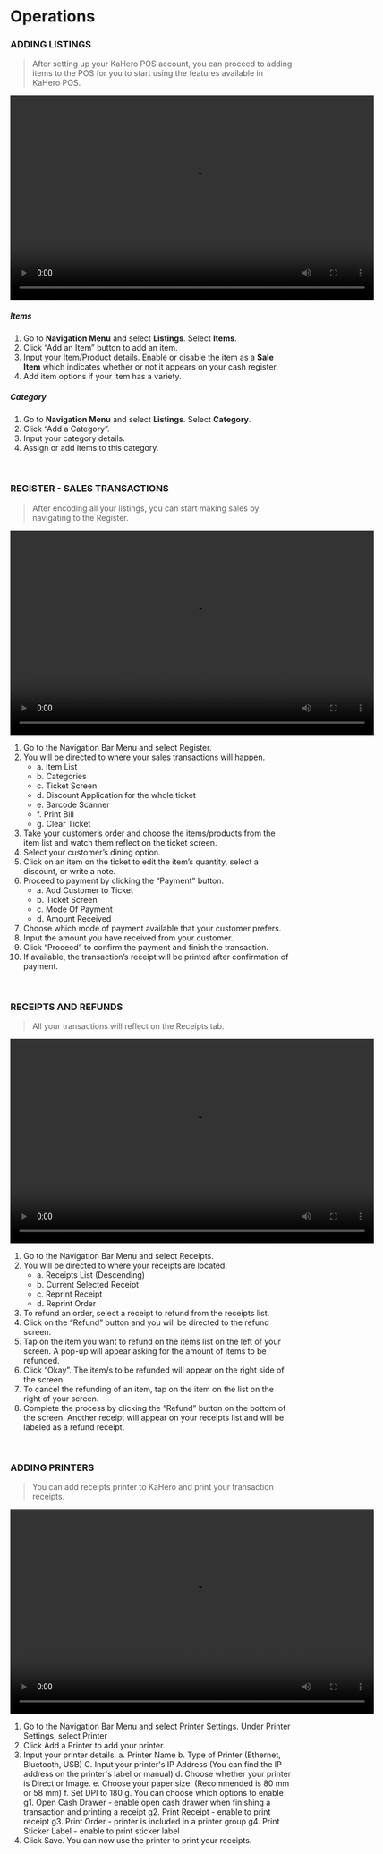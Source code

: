 # **Operations**

### <b>ADDING LISTINGS</b>

> After setting up your KaHero POS account, you can proceed to adding items to the POS for you to start using the features available in KaHero POS.

<video width="650" height="366" controls>
  <source src="/_operations/1listings.mp4" type="video/mp4">
</video>

##### <b>Items</b>

1.	Go to <b>Navigation Menu</b> and select <b>Listings</b>. Select <b>Items</b>.
2.	Click “Add an Item” button to add an item.
3.	Input your Item/Product details. Enable or disable the item as a <b>Sale Item</b> which indicates whether or not it appears on your cash register.
5.	Add item options if your item has a variety.

##### <b>Category</b>

1.	Go to <b>Navigation Menu</b> and select <b>Listings</b>. Select <b>Category</b>.
2.	Click “Add a Category”.
3.	Input your category details.
5.	Assign or add items to this category.

<br>

### <b>REGISTER - SALES TRANSACTIONS</b>

> After encoding all your listings, you can start making sales by navigating to the Register.

<video width="650" height="366" controls>
  <source src="/_operations/2register.mp4" type="video/mp4">
</video>

1.	Go to the Navigation Bar Menu and select Register. 
2.	You will be directed to where your sales transactions will happen.
    - a. 	Item List
    - b.	Categories
    - c.	Ticket Screen
    - d.	Discount Application for the whole ticket
    - e.	Barcode Scanner
    - f.	Print Bill
    - g.	Clear Ticket
3.	Take your customer’s order and choose the items/products from the item list and watch them reflect on the ticket screen.
4.	Select your customer’s dining option.
5.	Click on an item on the ticket to edit the item’s quantity, select a discount, or write a note.
6.	Proceed to payment by clicking the “Payment” button.
    - a.	Add Customer to Ticket
    - b.	Ticket Screen
    - c.	Mode Of Payment
    - d.	Amount Received
7.	Choose which mode of payment available that your customer prefers.
8.	Input the amount you have received from your customer.
9.	Click “Proceed” to confirm the payment and finish the transaction.
10.	 If available, the transaction’s receipt will be printed after confirmation of payment.

<br>

### <b>RECEIPTS AND REFUNDS</b>

> All your transactions will reflect on the Receipts tab.

<video width="650" height="366" controls>
  <source src="/_operations/3receipts.mp4" type="video/mp4">
</video>

1.	Go to the Navigation Bar Menu and select Receipts. 
2.	You will be directed to where your receipts are located.
    - a.	Receipts List (Descending)
    - b.	Current Selected Receipt
    - c.	Reprint Receipt
    - d.	Reprint Order
3.	To refund an order, select a receipt to refund from the receipts list.
4.	Click on the “Refund” button and you will be directed to the refund screen.
5.	Tap on the item you want to refund on the items list on the left of your screen. A pop-up will appear asking for the amount of items to be refunded.
6.	Click “Okay”. The item/s to be refunded will appear on the right side of the screen.
7.	To cancel the refunding of an item, tap on the item on the list on the right of your screen.
8.	Complete the process by clicking the “Refund” button on the bottom of the screen. Another receipt will appear on your receipts list and will be labeled as a refund receipt.

<br>

### <b>ADDING PRINTERS</b>

> You can add receipts printer to KaHero and print your transaction receipts.

<video width="650" height="366" controls>
  <source src="/_operations/4printer.mp4" type="video/mp4">
</video>

1.	Go to the Navigation Bar Menu and select Printer Settings. Under Printer Settings, select Printer
2.	Click Add a Printer to add your printer.
3.	Input your printer details.
    a. Printer Name
    b. Type of Printer (Ethernet, Bluetooth, USB)
    C. Input your printer's IP Address (You can find the IP address on the printer's label or manual)
    d. Choose whether your printer is Direct or Image.
    e. Choose your paper size. (Recommended is 80 mm or 58 mm)
    f. Set DPI to 180
    g. You can choose which options to enable
        g1. Open Cash Drawer - enable open cash drawer when finishing a transaction and printing a receipt
        g2. Print Receipt - enable to print receipt
        g3. Print Order - printer is included in a printer group
        g4. Print Sticker Label - enable to print sticker label
4.	Click Save. You can now use the printer to print your receipts.

<br>

<!-- ### <b>Back Office</b>

> You can add receipts printer to KaHero and print your transaction receipts.

1.	Go to the Navigation Bar Menu and select Printer Settings. Under Printer Settings, select Printer
2.	Click Add a Printer to add your printer.
3.	Input your printer details.
    a. Printer Name
    b. Type of Printer (Ethernet, Bluetooth, USB)
    C. Input your printer's IP Address (You can find the IP address on the printer's label or manual)
    d. Choose whether your printer is Direct or Image.
    e. Choose your paper size. (Recommended is 80 mm or 58 mm)
    f. Set DPI to 180
    g. You can choose which options to enable
        g1. Open Cash Drawer - enable open cash drawer when finishing a transaction and printing a receipt
        g2. Print Receipt - enable to print receipt
        g3. Print Order - printer is included in a printer group
        g4. Print Sticker Label - enable to print sticker label
4.	Click Save. You can now use the printer to print your receipts. -->